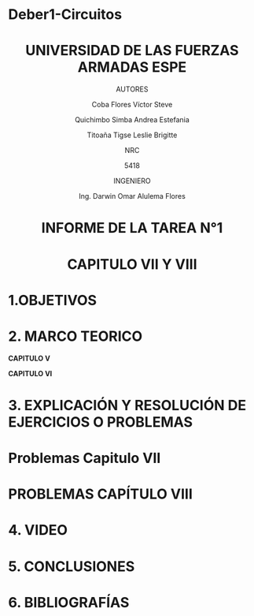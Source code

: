 # Deber1-Circuitos

<div align="center">

# UNIVERSIDAD DE LAS FUERZAS ARMADAS ESPE

AUTORES

Coba Flores Víctor Steve

Quichimbo Simba Andrea Estefania

Titoaña Tigse Leslie Brigitte

NRC
  
5418

INGENIERO

Ing. Darwin Omar Alulema Flores

# INFORME DE LA TAREA N°1

# CAPITULO VII Y VIII 
  
</div>

# 1.OBJETIVOS

# 2. MARCO TEORICO

**CAPITULO V**

<div align="center">
</div>
 
**CAPITULO VI**

<div align="center">
</div>

# **3. EXPLICACIÓN Y RESOLUCIÓN DE EJERCICIOS O PROBLEMAS**

# Problemas Capitulo  VII

# PROBLEMAS CAPÍTULO VIII

# 4. VIDEO

# 5. CONCLUSIONES

# 6. BIBLIOGRAFÍAS
